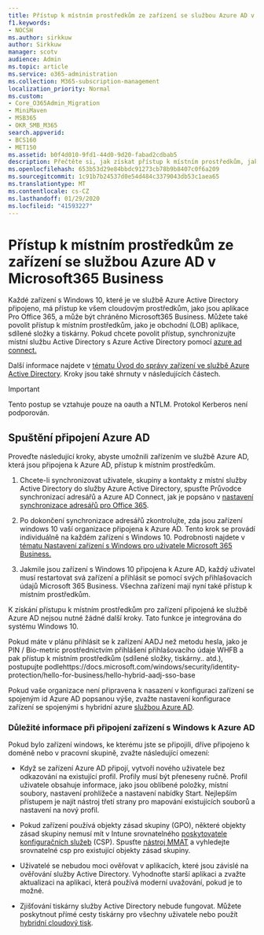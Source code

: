 ```yaml
---
title: Přístup k místním prostředkům ze zařízení se službou Azure AD v Microsoft365 Business
f1.keywords:
- NOCSH
ms.author: sirkkuw
author: Sirkkuw
manager: scotv
audience: Admin
ms.topic: article
ms.service: o365-administration
ms.collection: M365-subscription-management
localization_priority: Normal
ms.custom:
- Core_O365Admin_Migration
- MiniMaven
- MSB365
- OKR_SMB_M365
search.appverid:
- BCS160
- MET150
ms.assetid: b0f4d010-9fd1-44d0-9d20-fabad2cdbab5
description: Přečtěte si, jak získat přístup k místním prostředkům, jako jsou obchodní aplikace, sdílené složky a tiskárny z Azure Active Directory se připojil y k windows 10 zařízení.
ms.openlocfilehash: 653b53d29e84bbdc91273cb78b9b8407c0f6a209
ms.sourcegitcommit: 1c91b7b24537d0e54d484c3379043db53c1aea65
ms.translationtype: MT
ms.contentlocale: cs-CZ
ms.lasthandoff: 01/29/2020
ms.locfileid: "41593227"
---
```

# <a name="access-on-premises-resources-from-an-azure-ad-joined-device-in-microsoft-365-business"></a>Přístup k místním prostředkům ze zařízení se službou Azure AD v Microsoft365 Business

Každé zařízení s Windows 10, které je ve službě Azure Active Directory připojeno, má přístup ke všem cloudovým prostředkům, jako jsou aplikace Pro Office 365, a může být chráněno Microsoft365 Business. Můžete také povolit přístup k místním prostředkům, jako je obchodní (LOB) aplikace, sdílené složky a tiskárny. Pokud chcete povolit přístup, synchronizujte místní službu Active Directory s Azure Active Directory pomocí [azure ad connect.](https://docs.microsoft.com/azure/active-directory/connect/active-directory-aadconnect) 

Další informace najdete v [tématu Úvod do správy zařízení ve službě Azure Active Directory](https://docs.microsoft.com/azure/active-directory/device-management-introduction).
Kroky jsou také shrnuty v následujících částech.

> [!IMPORTANT]
> Tento postup se vztahuje pouze na oauth a NTLM. Protokol Kerberos není podporován.
 
## <a name="run-azure-ad-connect"></a>Spuštění připojení Azure AD

Proveďte následující kroky, abyste umožnili zařízením ve službě Azure AD, která jsou připojena k Azure AD, přístup k místním prostředkům.
  
1. Chcete-li synchronizovat uživatele, skupiny a kontakty z místní služby Active Directory do služby Azure Active Directory, spusťte Průvodce synchronizací adresářů a Azure AD Connect, jak je popsáno v [nastavení synchronizace adresářů pro Office 365](https://support.office.com/article/1b3b5318-6977-42ed-b5c7-96fa74b08846).
    
2. Po dokončení synchronizace adresářů zkontrolujte, zda jsou zařízení windows 10 vaší organizace připojena k Azure AD. Tento krok se provádí individuálně na každém zařízení s Windows 10. Podrobnosti najdete v [tématu Nastavení zařízení s Windows pro uživatele Microsoft 365 Business.](set-up-windows-devices.md) 
    
3. Jakmile jsou zařízení s Windows 10 připojena k Azure AD, každý uživatel musí restartovat svá zařízení a přihlásit se pomocí svých přihlašovacích údajů Microsoft 365 Business. Všechna zařízení mají nyní také přístup k místním prostředkům.
    
K získání přístupu k místním prostředkům pro zařízení připojená ke službě Azure AD nejsou nutné žádné další kroky. Tato funkce je integrována do systému Windows 10. 

Pokud máte v plánu přihlásit se k zařízení AADJ než metodu hesla, jako je PIN / Bio-metric prostřednictvím přihlášení přihlašovacího údaje WHFB a pak přístup k místním prostředkům (sdílené složky, tiskárny.. atd.), postupujte podlehttps://docs.microsoft.com/windows/security/identity-protection/hello-for-business/hello-hybrid-aadj-sso-base
  
Pokud vaše organizace není připravena k nasazení v konfiguraci zařízení se spojeným id Azure AD popsanou výše, zvažte nastavení konfigurace zařízení se spojenými s hybridní azure [službou Azure AD](manage-windows-devices.md).
  
### <a name="considerations-when-you-join-windows-devices-to-azure-ad"></a>Důležité informace při připojení zařízení s Windows k Azure AD

Pokud bylo zařízení windows, ke kterému jste se připojili, dříve připojeno k doméně nebo v pracovní skupině, zvažte následující omezení:
  
- Když se zařízení Azure AD připojí, vytvoří nového uživatele bez odkazování na existující profil. Profily musí být přeneseny ručně. Profil uživatele obsahuje informace, jako jsou oblíbené položky, místní soubory, nastavení prohlížeče a nastavení nabídky Start. Nejlepším přístupem je najít nástroj třetí strany pro mapování existujících souborů a nastavení na nový profil.

- Pokud zařízení používá objekty zásad skupiny (GPO), některé objekty zásad skupiny nemusí mít v Intune srovnatelného [poskytovatele konfiguračních služeb](https://docs.microsoft.com/windows/configuration/provisioning-packages/how-it-pros-can-use-configuration-service-providers) (CSP). Spusťte [nástroj MMAT](https://www.microsoft.com/download/details.aspx?id=45520) a vyhledejte srovnatelné csp pro existující objekty zásad skupiny.

- Uživatelé se nebudou moci ověřovat v aplikacích, které jsou závislé na ověřování služby Active Directory. Vyhodnoťte starší aplikaci a zvažte aktualizaci na aplikaci, která používá moderní uvažování, pokud je to možné.

- Zjišťování tiskárny služby Active Directory nebude fungovat. Můžete poskytnout přímé cesty tiskárny pro všechny uživatele nebo použít [hybridní cloudový tisk](https://docs.microsoft.com/windows-server/administration/hybrid-cloud-print/hybrid-cloud-print-deploy).
